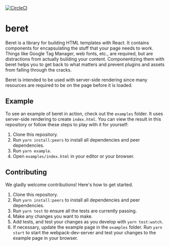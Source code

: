 [![CircleCI](https://circleci.com/gh/payscale/react-beret.svg?style=svg)](https://circleci.com/gh/payscale/react-beret)

# beret

Beret is a library for building HTML templates with React. It contains components for encapsulating the stuff that your page needs to work. Things like Google Tag Manager, web fonts, etc., are required, but are distractions from actually building your content. Componentizing them with beret helps you to get back to what matters and prevent plugins and assets from falling through the cracks.

Beret is intended to be used with server-side rendering since many resources are required to be on the page before it is loaded.

## Example

To see an example of beret in action, check out the `examples` folder. It uses server-side rendering to create `index.html`. You can view the result in this repository or follow these steps to play with it for yourself:

1. Clone this repository.
1. Run `yarn install:peers` to install all dependencies and peer dependencies.
1. Run `yarn example`.
1. Open `examples/index.html` in your editor or your browser.

## Contributing

We gladly welcome contributions! Here's how to get started.

1. Clone this repository.
1. Run `yarn install:peers` to install all dependencies and peer dependencies.
1. Run `yarn test` to ensure all the tests are currently passing.
1. Make any changes you want to make.
1. Add tests, and test your changes as you develop with `yarn test:watch`.
1. If necessary, update the example page in the `examples` folder. Run `yarn start` to start the webpack-dev-server and test your changes to the example page in your browser.
